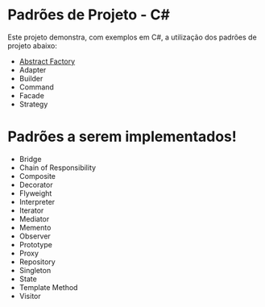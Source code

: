 # Padrões de Projeto - C#

Este projeto demonstra, com exemplos em C#, a utilização dos padrões de projeto abaixo:

  - [Abstract Factory][pgfactory]
  - Adapter
  - Builder
  - Command
  - Facade
  - Strategy

# Padrões a serem implementados!

  - Bridge
  - Chain of Responsibility
  - Composite
  - Decorator
  - Flyweight
  - Interpreter
  - Iterator
  - Mediator
  - Memento
  - Observer
  - Prototype
  - Proxy
  - Repository
  - Singleton
  - State
  - Template Method
  - Visitor



[pgfactory]:<https//:github.com/andreclaroribeiro/PadroesProjeto/factory.md>
